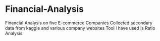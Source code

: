 # Financial-Analysis
Financial Analysis on five E-commerce Companies
Collected secondary data from kaggle and various company websites
Tool I have used is Ratio Analysis
